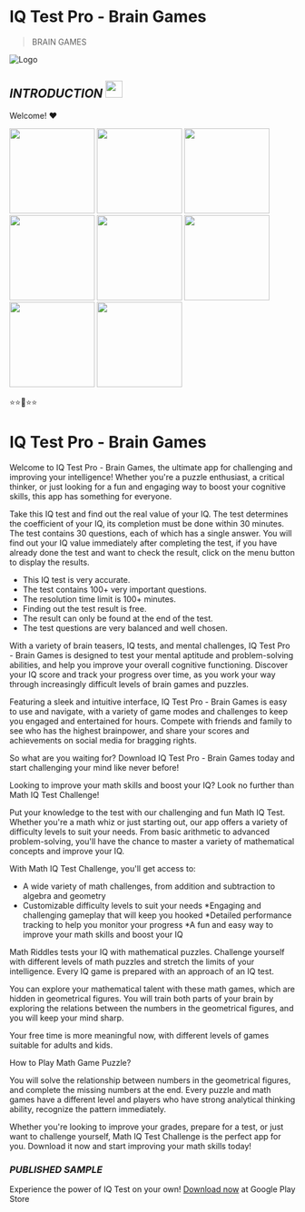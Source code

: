 # **IQ Test Pro - Brain Games**
> BRAIN GAMES

![Logo](https://play-lh.googleusercontent.com/04RAjCzCSMdpcw3oyndPYE2GEMypbyt0oIb_Dg6l0CupnFz5UAOOagt_6Qua2v23iHE=w240-h480-rw)

## ***INTRODUCTION***  <img src="https://raw.githubusercontent.com/MartinHeinz/MartinHeinz/master/wave.gif" width="30px">

Welcome! ❤

<img src="https://play-lh.googleusercontent.com/HDwcWm1w3vKwr_sfBtRJWKsv1GxQy6ggxSSVs91hpeuP4mZh4vAe-k4EG1oTXCp4Mio=w526-h296-rw" width="150px">   <img src="https://play-lh.googleusercontent.com/qId3VUGlqoiLrh1OcpPZMne8H21OyTKOby1oOaGKUkI1uf1rMvwGwu5yzITsPdWVXlKk=w526-h296-rw" width="150px">   <img src="https://play-lh.googleusercontent.com/wa9XZ8WI7O0Qdsxd5uW2sTQM2Kf4zpLD6FZkA-lRU1_JmykKHdvC76lkaaf7c7mmw13H=w526-h296-rw" width="150px">   <img src="https://play-lh.googleusercontent.com/3HJwvolMl8DnJFMZ2vCe9wIaviixoqVZCPHocWpiXOXBb4BX6y3y-_gqGoYE4S2Xaio=w526-h296-rw" width="150px">
<img src="https://play-lh.googleusercontent.com/5gxL30XUnGoKUoKsoJfrif1tix6WV0LQg6p7cyN67TZQwxVgChj-mtuf50RedSBCBCMx=w526-h296-rw" width="150px">
<img src="https://play-lh.googleusercontent.com/3LVsJUGTRonTR78R8BJsaOv0MWR6ni0jWTYYJEDDt5feMUYtQvtSyXq0xYWhoFBKoQ=w526-h296-rw" width="150px">
<img src="https://play-lh.googleusercontent.com/ZMCKa6fMMtaNaShnwPSxUQnOoF-tTU0xDFrUtbN2rhqwDlZYkOkLiANPm7XBJmetmA=w526-h296-rw" width="150px">
<img src="https://play-lh.googleusercontent.com/mRqtmjzW7Pn8Zc_EbFFscPTjTzZsOfW4gZdtm9t3K-lfV_AgYJ3ZiB8V4xL7IGSWy6U=w526-h296-rw" width="150px">



⭐⭐🌟⭐⭐

# **IQ Test Pro - Brain Games**

Welcome to IQ Test Pro - Brain Games, the ultimate app for challenging and improving your intelligence! Whether you're a puzzle enthusiast, a critical thinker, or just looking for a fun and engaging way to boost your cognitive skills, this app has something for everyone.

Take this IQ test and find out the real value of your IQ. The test determines the coefficient of your IQ, its completion must be done within 30 minutes. The test contains 30 questions, each of which has a single answer. You will find out your IQ value immediately after completing the test, if you have already done the test and want to check the result, click on the menu button to display the results.

- This IQ test is very accurate.
- The test contains 100+ very important questions.
- The resolution time limit is 100+ minutes.
- Finding out the test result is free.
- The result can only be found at the end of the test.
- The test questions are very balanced and well chosen.

With a variety of brain teasers, IQ tests, and mental challenges, IQ Test Pro - Brain Games is designed to test your mental aptitude and problem-solving abilities, and help you improve your overall cognitive functioning. Discover your IQ score and track your progress over time, as you work your way through increasingly difficult levels of brain games and puzzles.

Featuring a sleek and intuitive interface, IQ Test Pro - Brain Games is easy to use and navigate, with a variety of game modes and challenges to keep you engaged and entertained for hours. Compete with friends and family to see who has the highest brainpower, and share your scores and achievements on social media for bragging rights.

So what are you waiting for? Download IQ Test Pro - Brain Games today and start challenging your mind like never before!

Looking to improve your math skills and boost your IQ? Look no further than Math IQ Test Challenge!

Put your knowledge to the test with our challenging and fun Math IQ Test. Whether you're a math whiz or just starting out, our app offers a variety of difficulty levels to suit your needs. From basic arithmetic to advanced problem-solving, you'll have the chance to master a variety of mathematical concepts and improve your IQ.

With Math IQ Test Challenge, you'll get access to:

* A wide variety of math challenges, from addition and subtraction to algebra and geometry
* Customizable difficulty levels to suit your needs
*Engaging and challenging gameplay that will keep you hooked
*Detailed performance tracking to help you monitor your progress
*A fun and easy way to improve your math skills and boost your IQ


Math Riddles tests your IQ with mathematical puzzles. Challenge yourself with different levels of math puzzles and stretch the limits of your intelligence. Every IQ game is prepared with an approach of an IQ test.

You can explore your mathematical talent with these math games, which are hidden in geometrical figures. You will train both parts of your brain by exploring the relations between the numbers in the geometrical figures, and you will keep your mind sharp.

Your free time is more meaningful now, with different levels of games suitable for adults and kids.

How to Play Math Game Puzzle?

You will solve the relationship between numbers in the geometrical figures, and complete the missing numbers at the end. Every puzzle and math games have a different level and players who have strong analytical thinking ability, recognize the pattern immediately.


Whether you're looking to improve your grades, prepare for a test, or just want to challenge yourself, Math IQ Test Challenge is the perfect app for you. Download it now and start improving your math skills today!


### ***PUBLISHED SAMPLE***
Experience the power of IQ Test on your own!
[Download now](https://play.google.com/store/apps/details?id=com.nbird.mathiqtest2) at Google Play Store
